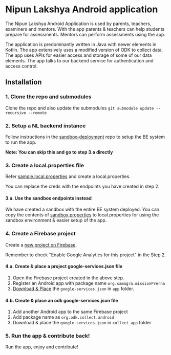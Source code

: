# Nipun Lakshya Android application

The Nipun Lakshya Android Application is used by parents, teachers, examiners and mentors. With the
app parents & teachers can help students prepare for assessments. Mentors can perform assessments
using the app.

The application is predominantly written in Java with newer elements in Kotlin. The app extensively
uses a modified version of ODK to collect data. The app uses APIs for easier access and storage of
some of our data elements. The app talks to our backend service for authentication and access
control.

## Installation

### 1. Clone the repo and submodules

Clone the repo and also update the submodules
`git submodule update --recursive --remote`

### 2. Setup a NL backend instance

Follow instructions in
the [sandbox-deployment](https://github.com/Mission-Prerna/sandbox-deployment) repo to setup the BE
system to run the app.

**Note: You can skip this and go to step 3.a directly**

### 3. Create a local.properties file

Refer [sample.local.properties](/sample.local.properties) and create a local.properties.

You can replace the creds with the endpoints you have created in step 2.

#### 3.a. Use the sandbox endpoints instead

We have created a sandbox with the entire BE system deployed. You can copy the contents
of [sandbox.properties](/sandbox.properties) to local.properties for using the sandbox environment &
easier setup of the app.

### 4. Create a Firebase project

Create a [new project on Firebase](https://console.firebase.google.com/project/_/settings/general).

Remember to check "Enable Google Analytics for this project" in the Step 2.

#### 4.a. Create & place a project google-services.json file

1. Open the Firebase project created in the above step.
2. Register an Android app with package name `org.samagra.missionPrerna`
3. [Download & Place](https://support.google.com/firebase/answer/7015592?hl=en#android&zippy=%2Cin-this-article)
   the `google-services.json` in `app` folder.

#### 4.b. Create & place an odk google-services.json file

1. Add another Android app to the same Firebase project
2. Add package name as `org.odk.collect.android`
3. Download & place the `google-services.json` in `collect_app` folder

### 5. Run the app & contribute back!

Run the app, enjoy and contribute!

